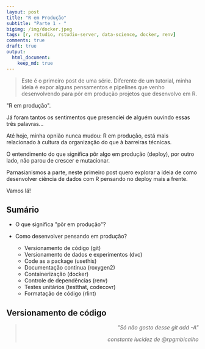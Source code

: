 ```yaml
---
layout: post
title: "R em Produção"
subtitle: "Parte 1 - "
bigimg: /img/docker.jpeg
tags: [r, rstudio, rstudio-server, data-science, docker, renv]
comments: true
draft: true
output:
  html_document:
    keep_md: true
---
```


> Este é o primeiro post de uma série. Diferente de um tutorial, minha ideia é expor alguns pensamentos e pipelines que venho desenvolvendo para pôr em produção projetos que desenvolvo em R.

"R em produção".

Já foram tantos os sentimentos que presenciei de alguém ouvindo essas três palavras...

Até hoje, minha opnião nunca mudou: R em produção, está mais relacionado à cultura da organização do que à barreiras técnicas.

O entendimento do que significa pôr algo em produção (deploy), por outro lado, não parou de crescer e mutacionar.

Parnasianismos a parte, neste primeiro post quero explorar a ideia de como desenvolver ciência de dados com R pensando no deploy mais a frente.

Vamos lá!

## Sumário

- O que significa "pôr em produção"?

- Como desenvolver pensando em produção?

  - Versionamento de código (git)
  - Versionamento de dados e experimentos (dvc)
  - Code as a package (usethis)
  - Documentação continua (roxygen2)
  - Containerização (docker)
  - Controle de dependências (renv)
  - Testes unitários (testthat, codecovr)
  - Formatação de código (rlint)

## Versionamento de código

<blockquote>
<p align="right"><cite>"Só não gosto desse git add -A"</cite></p>

<p align="right"><cite>constante lucidez de @rpgmbicalho</cite></p>
<blockquote>